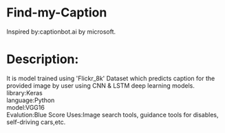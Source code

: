# Find-my-Caption
Inspired by:captionbot.ai by microsoft.
# Description: 
It is model trained using 'Flickr_8k' Dataset which predicts caption for the provided image by user using CNN & LSTM deep learning models. </br>
library:Keras </br>
language:Python </br>
model:VGG16 </br>
Evalution:Blue Score
Uses:Image search tools, guidance tools for disables, self-driving cars,etc.
